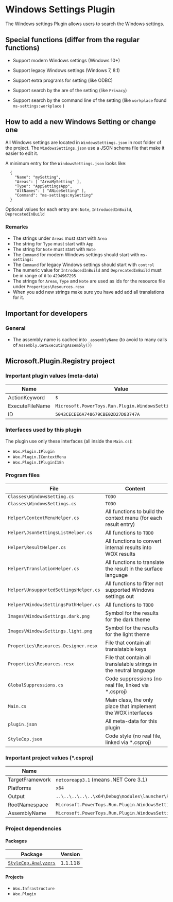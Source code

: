 # Windows Settings Plugin

The Windows settings Plugin allows users to search the Windows settings.

## Special functions (differ from the regular functions)

* Support modern Windows settings (Windows 10+)
* Support legacy Windows settings (Windows 7, 8.1)
* Support extra programs for setting (like ODBC)

* Support search by the are of the setting (like `Privacy`)
* Support search by the command line of the setting (like `workplace` found `ms-settings:workplace` )

## How to add a new Windows Setting or change one

All Windows settings are located in `WindowsSettings.json` in root folder of the project.
The `WindowsSettings.json` use a JSON schema file that make it easier to edit it.

A minimum entry for the `WindowsSettings.json` looks like:

```
  {
    "Name": "mySetting",
    "Areas": [ "AreaMySetting" ],
    "Type": "AppSettingsApp",
    "AltNames": [ "ANiceSetting" ],
    "Command": "ms-settings:mySetting"
  }
```
Optional values for each entry are: `Note`, `IntroducedInBuild`, `DeprecatedInBuild`

### Remarks
* The strings under `Areas` must start with `Area`
* The string for `Type` must start with `App`
* The string for `Note` must start with `Note`
* The `Command` for modern Windows settings should start with `ms-settings:`
* The `Command` for legacy Windows settings should start with `control`
* The numeric value for `IntroducedInBuild` and  `DeprecatedInBuild` must be in range of `0` to `4294967295`
* The strings for `Areas`, `Type` and `Note` are used as ids for the resource file under `Properties\Resources.resx`
* When you add new strings make sure you have add add all translations for it.

## Important for developers

### General

* The assembly name is cached into `_assemblyName` (to avoid to many calls of `Assembly.GetExecutingAssembly()`)

## Microsoft.Plugin.Registry project

### Important plugin values (meta-data)

| Name            | Value                                                |
| --------------- | ---------------------------------------------------- |
| ActionKeyword   | `$`                                                  |
| ExecuteFileName | `Microsoft.PowerToys.Run.Plugin.WindowsSettings.dll` |
| ID              | `5043CECEE6A748679CBE02D27D83747A`                   |

### Interfaces used by this plugin

The plugin use only these interfaces (all inside the `Main.cs`):

* `Wox.Plugin.IPlugin`
* `Wox.Plugin.IContextMenu`
* `Wox.Plugin.IPluginI18n`

### Program files

| File                                  | Content                                                                  |
| ------------------------------------- | ------------------------------------------------------------------------ |
| `Classes\WindowsSetting.cs`           | `TODO`                                                                   |
| `Classes\WindowsSettings.cs`          | `TODO`                                                                   |
| `Helper\ContextMenuHelper.cs`         | All functions to build the context menu (for each result entry)          |
| `Helper\JsonSettingsListHelper.cs`    | All functions to `TODO`
| `Helper\ResultHelper.cs`              | All functions to convert internal results into WOX results               |
| `Helper\TranslationHelper.cs`         | All functions to translate the result in the surface language            |
| `Helper\UnsupportedSettingsHelper.cs` | All functions to filter not supported Windows settings out               |
| `Helper\WindowsSettingsPathHelper.cs` | All functions to `TODO`                                                  |
| `Images\WindowsSettings.dark.png`     | Symbol for the results for the dark theme                                |
| `Images\WindowsSettings.light.png`    | Symbol for the results for the light theme                               |
| `Properties\Resources.Designer.resx`  | File that contain all translatable keys                                  |
| `Properties\Resources.resx`           | File that contain all translatable strings in the neutral language       |
| `GlobalSuppressions.cs`               | Code suppressions (no real file, linked via *.csproj)                    |
| `Main.cs`                             | Main class, the only place that implement the WOX interfaces             |
| `plugin.json`                         | All meta-data for this plugin                                            |
| `StyleCop.json`                       | Code style (no real file, linked via *.csproj)                           |

### Important project values (*.csproj)

| Name            | Value                                                                                               |
| --------------- | --------------------------------------------------------------------------------------------------- |
| TargetFramework | `netcoreapp3.1` (means .NET Core 3.1)                                                               |
| Platforms       | `x64`                                                                                               |
| Output          | `..\..\..\..\..\x64\Debug\modules\launcher\Plugins\Microsoft.PowerToys.Run.Plugin.WindowsSettings\` |
| RootNamespace   | `Microsoft.PowerToys.Run.Plugin.WindowsSettings`                                                    |
| AssemblyName    | `Microsoft.PowerToys.Run.Plugin.WindowsSettings`                                                    |

### Project dependencies

#### Packages

| Package                                                                               | Version |
| ------------------------------------------------------------------------------------- | ------- |
| [`StyleCop.Analyzers`](https://github.com/DotNetAnalyzers/StyleCopAnalyzers)          | 1.1.118 |

#### Projects

* `Wox.Infrastructure`
* `Wox.Plugin`

